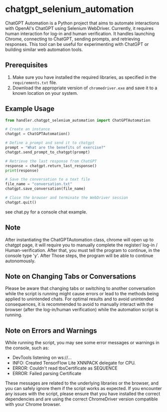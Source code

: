 # chatgpt_selenium_automation

ChatGPT Automation is a Python project that aims to automate interactions with OpenAI's ChatGPT using Selenium WebDriver. Currently, it requires human interaction for log-in and human verification. It handles launching Chrome, connecting to ChatGPT, sending prompts, and retrieving responses. This tool can be useful for experimenting with ChatGPT or building similar web automation tools.


## Prerequisites

1. Make sure you have installed the required libraries, as specified in the `requirements.txt` file.
2. Download the appropriate version of `chromedriver.exe` and save it to a known location on your system.


## Example Usage

 ```python
from handler.chatgpt_selenium_automation import ChatGPTAutomation

# Create an instance
chatgpt = ChatGPTAutomation()

# Define a prompt and send it to chatgpt
prompt = "What are the benefits of exercise?"
chatgpt.send_prompt_to_chatgpt(prompt)

# Retrieve the last response from ChatGPT
response = chatgpt.return_last_response()
print(response)

# Save the conversation to a text file
file_name = "conversation.txt"
chatgpt.save_conversation(file_name)

# Close the browser and terminate the WebDriver session
chatgpt.quit()
   ```

see chat.py for a console chat example.
   
   
## Note 

After instantiating the ChatGPTAutomation class, chrome will open up to chatgpt page, it will require you to manually complete the register/ log-in / Human-verification. After that, you must tell the program to continue, in the console type 'y'. After Those steps, the program will be able to continue autonomously.

## Note on Changing Tabs or Conversations

Please be aware that changing tabs or switching to another conversation while the script is running might cause errors or lead to the methods being applied to unintended chats. For optimal results and to avoid unintended consequences, it is recommended to avoid to manually interact with the browser (after the log-in/human verification) while the automation script is running.

   
   
## Note on Errors and Warnings

While running the script, you may see some error messages or warnings in the console, such as:
- DevTools listening on ws://...
- INFO: Created TensorFlow Lite XNNPACK delegate for CPU.
- ERROR: Couldn't read tbsCertificate as SEQUENCE
- ERROR: Failed parsing Certificate
   

These messages are related to the underlying libraries or the browser, and you can safely ignore them if the script works as expected. If you encounter any issues with the script, please ensure that you have installed the correct dependencies and are using the correct ChromeDriver version compatible with your Chrome browser.


